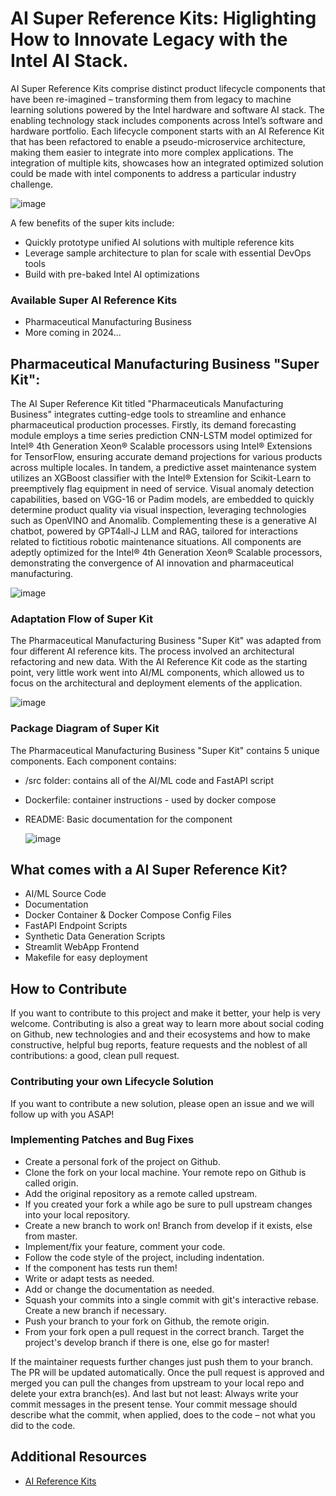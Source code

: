 # AI Super Reference Kits: Higlighting How to Innovate Legacy with the Intel AI Stack.

AI Super Reference Kits comprise distinct product lifecycle components that have been re-imagined – transforming them from legacy to machine learning solutions powered by the Intel hardware and software AI stack. The enabling technology stack includes components across Intel’s software and hardware portfolio. Each lifecycle component starts with an AI Reference Kit that has been refactored to enable a pseudo-microservice architecture, making them easier to integrate into more complex applications. The integration of multiple kits, showcases how an integrated optimized solution could be made with intel components to address a particular industry challenge. 

![image](https://github.com/intel-innersource/frameworks.ai.ai-hackathon/assets/57263404/cc38d230-e93a-414e-b765-9c8a7f281096)

A few benefits of the super kits include: 
- Quickly prototype unified AI solutions with multiple reference kits
- Leverage sample architecture to plan for scale with essential DevOps tools
- Build with pre-baked Intel AI optimizations

### Available Super AI Reference Kits

- Pharmaceutical Manufacturing Business
- More coming in 2024...

## Pharmaceutical Manufacturing Business "Super Kit": 

The AI Super Reference Kit titled "Pharmaceuticals Manufacturing Business" integrates cutting-edge tools to streamline and enhance pharmaceutical production processes. Firstly, its demand forecasting module employs a time series prediction CNN-LSTM model optimized for Intel® 4th Generation Xeon® Scalable processors using Intel® Extensions for TensorFlow, ensuring accurate demand projections for various products across multiple locales. In tandem, a predictive asset maintenance system utilizes an XGBoost classifier with the Intel® Extension for Scikit-Learn to preemptively flag equipment in need of service. Visual anomaly detection capabilities, based on VGG-16 or Padim models, are embedded to quickly determine product quality via visual inspection, leveraging technologies such as OpenVINO and Anomalib. Complementing these is a generative AI chatbot, powered by GPT4all-J LLM and RAG, tailored for interactions related to fictitious robotic maintenance situations. All components are adeptly optimized for the Intel® 4th Generation Xeon® Scalable processors, demonstrating the convergence of AI innovation and pharmaceutical manufacturing.

![image](https://github.com/intel-innersource/frameworks.ai.ai-hackathon/assets/57263404/93ae98e1-df30-4db6-b56a-8928748957ff)

### Adaptation Flow of Super Kit
The Pharmaceutical Manufacturing Business "Super Kit" was adapted from four different AI reference kits. The process involved an architectural refactoring and new data. With the AI Reference Kit code as the starting point, very little work went into AI/ML components, which allowed us to focus on the architectural and deployment elements of the application. 

![image](https://github.com/intel-innersource/frameworks.ai.ai-hackathon/assets/57263404/70fea86d-087a-4cbb-92f9-d00ec6a0ac7f)

### Package Diagram of Super Kit
The Pharmaceutical Manufacturing Business "Super Kit" contains 5 unique components. Each component contains: 
- /src folder: contains all of the AI/ML code and FastAPI script
- Dockerfile: container instructions - used by docker compose
- README: Basic documentation for the component

  ![image](https://github.com/intel-innersource/frameworks.ai.ai-hackathon/assets/57263404/df6fc5f3-06a8-4ea2-89e3-7fb4ec03cb31)

## What comes with a AI Super Reference Kit?
- AI/ML Source Code
- Documentation
- Docker Container & Docker Compose Config Files
- FastAPI Endpoint Scripts
- Synthetic Data Generation Scripts
- Streamlit WebApp Frontend
- Makefile for easy deployment 

## How to Contribute
If you want to contribute to this project and make it better, your help is very welcome. Contributing is also a great way to learn more about social coding on Github, new technologies and and their ecosystems and how to make constructive, helpful bug reports, feature requests and the noblest of all contributions: a good, clean pull request.

### Contributing your own Lifecycle Solution
If you want to contribute a new solution, please open an issue and we will follow up with you ASAP!

### Implementing Patches and Bug Fixes

- Create a personal fork of the project on Github.
- Clone the fork on your local machine. Your remote repo on Github is called origin.
- Add the original repository as a remote called upstream.
- If you created your fork a while ago be sure to pull upstream changes into your local repository.
- Create a new branch to work on! Branch from develop if it exists, else from master.
- Implement/fix your feature, comment your code.
- Follow the code style of the project, including indentation.
- If the component has tests run them!
- Write or adapt tests as needed.
- Add or change the documentation as needed.
- Squash your commits into a single commit with git's interactive rebase. Create a new branch if necessary.
- Push your branch to your fork on Github, the remote origin.
- From your fork open a pull request in the correct branch. Target the project's develop branch if there is one, else go for master!

If the maintainer requests further changes just push them to your branch. The PR will be updated automatically.
Once the pull request is approved and merged you can pull the changes from upstream to your local repo and delete your extra branch(es).
And last but not least: Always write your commit messages in the present tense. Your commit message should describe what the commit, when applied, does to the code – not what you did to the code.

## Additional Resources
- [AI Reference Kits](https://www.intel.com/content/www/us/en/developer/topic-technology/artificial-intelligence/reference-kit.html)

